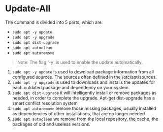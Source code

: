 # Update-All

The command  is divided into 5 parts, which are:

- ```sudo apt -y update```
- ```sudo apt -y upgrade```
- ```sudo apt dist-upgrade```
- ```sudo apt autoclean```
- ```sudo apt autoremove```

> Note: The flag '-y' is used to enable the update automatically.

1. ```sudo apt -y update``` is used to download package information from all configured sources. The sources often defined in the /etc/apt/sources.
2. ```sudo apt -y upgrade``` is used to downloads and installs the updates for each outdated package and dependency on your system.
3. ```sudo apt dist-upgrade``` it will intelligently install or remove packages as needed, in order to complete the upgrade. Apt-get dist-upgrade has a smart conflict resolution system
4. ```sudo apt autoremove``` remove those missing packages, usually installed as dependencies of other installations, that are no longer needed
5. ```sudo apt autoclean``` we remove from the local repository, the cache, the packages of old and useless versions.
